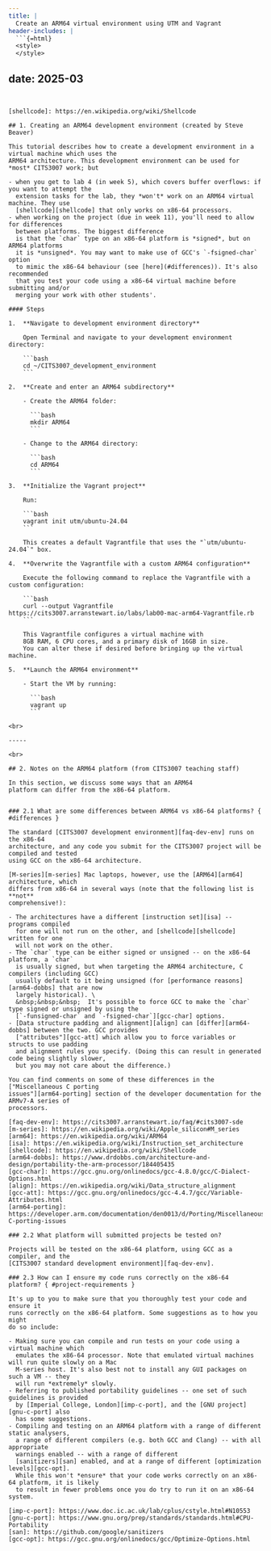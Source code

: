 ```yaml
---
title: |
  Create an ARM64 virtual environment using UTM and Vagrant
header-includes: |
  ```{=html}
  <style>
  </style>
  ```
date: 2025-03
---
```


[shellcode]: https://en.wikipedia.org/wiki/Shellcode

## 1. Creating an ARM64 development environment (created by Steve Beaver)

This tutorial describes how to create a development environment in a virtual machine which uses the
ARM64 architecture. This development environment can be used for *most* CITS3007 work; but

- when you get to lab 4 (in week 5), which covers buffer overflows: if you want to attempt the
  extension tasks for the lab, they *won't* work on an ARM64 virtual machine. They use
  [shellcode][shellcode] that only works on x86-64 processors.
- when working on the project (due in week 11), you'll need to allow for differences
  between platforms. The biggest difference
  is that the `char` type on an x86-64 platform is *signed*, but on ARM64 platforms
  it is *unsigned*. You may want to make use of GCC's `-fsigned-char` option
  to mimic the x86-64 behaviour (see [here](#differences)). It's also recommended
  that you test your code using a x86-64 virtual machine before submitting and/or
  merging your work with other students'.

#### Steps

1.  **Navigate to development environment directory**

    Open Terminal and navigate to your development environment directory:

    ```bash
    cd ~/CITS3007_development_environment
    ```

2.  **Create and enter an ARM64 subdirectory**

    - Create the ARM64 folder:

      ```bash
      mkdir ARM64
      ```

    - Change to the ARM64 directory:

      ```bash
      cd ARM64
      ```

3.  **Initialize the Vagrant project**

    Run:

    ```bash
    vagrant init utm/ubuntu-24.04
    ```

    This creates a default Vagrantfile that uses the "`utm/ubuntu-24.04`" box.

4.  **Overwrite the Vagrantfile with a custom ARM64 configuration**

    Execute the following command to replace the Vagrantfile with a custom configuration:

    ```bash
    curl --output Vagrantfile https://cits3007.arranstewart.io/labs/lab00-mac-arm64-Vagrantfile.rb
    ```
  
    This Vagrantfile configures a virtual machine with
    8GB RAM, 6 CPU cores, and a primary disk of 16GB in size.
    You can alter these if desired before bringing up the virtual machine.

5.  **Launch the ARM64 environment**

    - Start the VM by running:

      ```bash
      vagrant up
      ```

<br>

-----

<br>

## 2. Notes on the ARM64 platform (from CITS3007 teaching staff)

In this section, we discuss some ways that an ARM64
platform can differ from the x86-64 platform.


### 2.1 What are some differences between ARM64 vs x86-64 platforms? { #differences }

The standard [CITS3007 development environment][faq-dev-env] runs on the x86-64
architecture, and any code you submit for the CITS3007 project will be compiled and tested
using GCC on the x86-64 architecture.

[M-series][m-series] Mac laptops, however, use the [ARM64][arm64] architecture, which
differs from x86-64 in several ways (note that the following list is **not**
comprehensive!):

- The architectures have a different [instruction set][isa] -- programs compiled
  for one will not run on the other, and [shellcode][shellcode] written for one
  will not work on the other.
- The `char` type can be either signed or unsigned -- on the x86-64 platform, a `char`
  is usually signed, but when targeting the ARM64 architecture, C compilers (including GCC)
  usually default to it being unsigned (for [performance reasons][arm64-dobbs] that are now
  largely historical). \
  &nbsp;&nbsp;&nbsp;  It's possible to force GCC to make the `char` type signed or unsigned by using the
  [`-funsigned-char` and `-fsigned-char`][gcc-char] options.
- [Data structure padding and alignment][align] can [differ][arm64-dobbs] between the two. GCC provides
  ["attributes"][gcc-att] which allow you to force variables or structs to use padding
  and alignment rules you specify. (Doing this can result in generated code being slightly slower,
  but you may not care about the difference.)

You can find comments on some of these differences in the ["Miscellaneous C porting
issues"][arm64-porting] section of the developer documentation for the ARMv7-A series of
processors.

[faq-dev-env]: https://cits3007.arranstewart.io/faq/#cits3007-sde
[m-series]: https://en.wikipedia.org/wiki/Apple_silicon#M_series
[arm64]: https://en.wikipedia.org/wiki/ARM64
[isa]: https://en.wikipedia.org/wiki/Instruction_set_architecture
[shellcode]: https://en.wikipedia.org/wiki/Shellcode
[arm64-dobbs]: https://www.drdobbs.com/architecture-and-design/portability-the-arm-processor/184405435
[gcc-char]: https://gcc.gnu.org/onlinedocs/gcc-4.8.0/gcc/C-Dialect-Options.html
[align]: https://en.wikipedia.org/wiki/Data_structure_alignment
[gcc-att]: https://gcc.gnu.org/onlinedocs/gcc-4.4.7/gcc/Variable-Attributes.html
[arm64-porting]: https://developer.arm.com/documentation/den0013/d/Porting/Miscellaneous-C-porting-issues

### 2.2 What platform will submitted projects be tested on?

Projects will be tested on the x86-64 platform, using GCC as a compiler, and the
[CITS3007 standard development environment][faq-dev-env].

### 2.3 How can I ensure my code runs correctly on the x86-64 platform? { #project-requirements }

It's up to you to make sure that you thoroughly test your code and ensure it
runs correctly on the x86-64 platform. Some suggestions as to how you might
do so include:

- Making sure you can compile and run tests on your code using a virtual machine which
  emulates the x86-64 processor. Note that emulated virtual machines will run quite slowly on a Mac
  M-series host. It's also best not to install any GUI packages on such a VM -- they
  will run *extremely* slowly.
- Referring to published portability guidelines -- one set of such guidelines is provided
  by [Imperial College, London][imp-c-port], and the [GNU project][gnu-c-port] also
  has some suggestions.
- Compiling and testing on an ARM64 platform with a range of different static analysers,
  a range of different compilers (e.g. both GCC and Clang) -- with all appropriate
  warnings enabled -- with a range of different
  [sanitizers][san] enabled, and at a range of different [optimization levels][gcc-opt].
  While this won't *ensure* that your code works correctly on an x86-64 platform, it is likely
  to result in fewer problems once you do try to run it on an x86-64 system.

[imp-c-port]: https://www.doc.ic.ac.uk/lab/cplus/cstyle.html#N10553
[gnu-c-port]: https://www.gnu.org/prep/standards/standards.html#CPU-Portability
[san]: https://github.com/google/sanitizers
[gcc-opt]: https://gcc.gnu.org/onlinedocs/gcc/Optimize-Options.html


